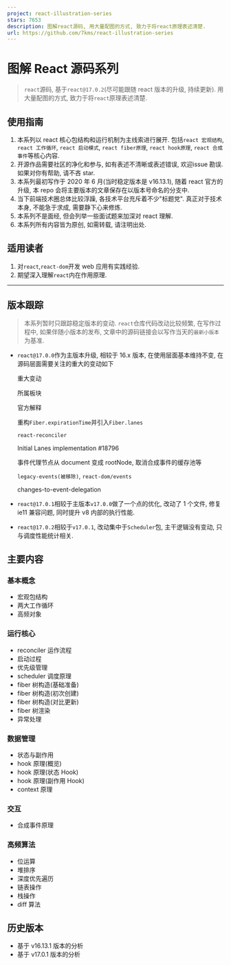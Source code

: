 ```yaml
---
project: react-illustration-series
stars: 7653
description: 图解react源码, 用大量配图的方式, 致力于将react原理表述清楚.
url: https://github.com/7kms/react-illustration-series
---
```


图解 React 源码系列
=============

> `react`源码, 基于`react@17.0.2`(尽可能跟随 react 版本的升级, 持续更新). 用大量配图的方式, 致力于将`react`原理表述清楚.

使用指南
----

1.  本系列以 react 核心包结构和运行机制为主线索进行展开. 包括`react 宏观结构`, `react 工作循环`, `react 启动模式`, `react fiber原理`, `react hook原理`, `react 合成事件`等核心内容.
2.  开源作品需要社区的净化和参与, 如有表述不清晰或表述错误, 欢迎issue 勘误. 如果对你有帮助, 请不吝 star.
3.  本系列最初写作于 2020 年 6 月(当时稳定版本是 v16.13.1), 随着 react 官方的升级, 本 repo 会将主要版本的文章保存在以版本号命名的分支中.
4.  当下前端技术圈总体比较浮躁, 各技术平台充斥着不少"标题党". 真正对于技术本身, 不能急于求成, 需要静下心来修炼.
5.  本系列不是面经, 但会列举一些面试题来加深对 react 理解.
6.  本系列所有内容皆为原创, 如需转载, 请注明出处.

适用读者
----

1.  对`react`,`react-dom`开发 web 应用有实践经验.
2.  期望深入理解`react`内在作用原理.

* * *

版本跟踪
----

> 本系列暂时只跟踪稳定版本的变动. `react`仓库代码改动比较频繁, 在写作过程中, 如果伴随小版本的发布, 文章中的源码链接会以写作当天的`最新小版本`为基准.

-   `react@17.0.0`作为主版本升级, 相较于 16.x 版本, 在使用层面基本维持不变, 在源码层面需要关注的重大的变动如下
    
    重大变动
    
    所属板块
    
    官方解释
    
    重构`Fiber.expirationTime`并引入`Fiber.lanes`
    
    `react-reconciler`
    
    Initial Lanes implementation #18796
    
    事件代理节点从 document 变成 rootNode, 取消合成事件的缓存池等
    
    `legacy-events(被移除)`, `react-dom/events`
    
    changes-to-event-delegation
    
-   `react@17.0.1`相较于主版本`v17.0.0`做了一个点的优化, 改动了 1 个文件, 修复 ie11 兼容问题, 同时提升 v8 内部的执行性能.
    

-   `react@17.0.2`相较于`v17.0.1`, 改动集中于`Scheduler`包, 主干逻辑没有变动, 只与调度性能统计相关.

主要内容
----

### 基本概念

-   宏观包结构
-   两大工作循环
-   高频对象

### 运行核心

-   reconciler 运作流程
-   启动过程
-   优先级管理
-   scheduler 调度原理
-   fiber 树构造(基础准备)
-   fiber 树构造(初次创建)
-   fiber 树构造(对比更新)
-   fiber 树渲染
-   异常处理

### 数据管理

-   状态与副作用
-   hook 原理(概览)
-   hook 原理(状态 Hook)
-   hook 原理(副作用 Hook)
-   context 原理

### 交互

-   合成事件原理

### 高频算法

-   位运算
-   堆排序
-   深度优先遍历
-   链表操作
-   栈操作
-   diff 算法

历史版本
----

-   基于 v16.13.1 版本的分析
-   基于 v17.0.1 版本的分析
